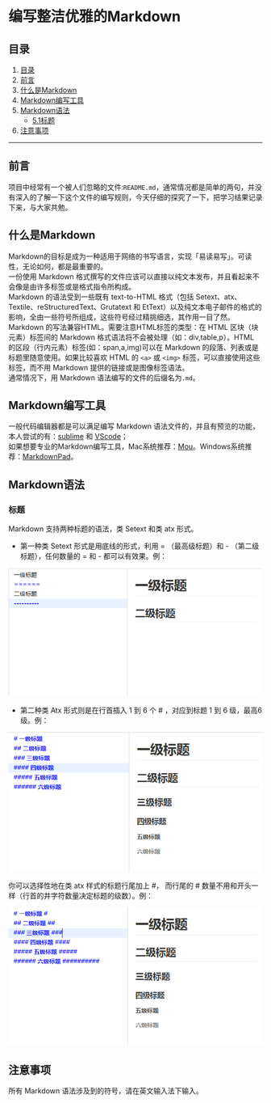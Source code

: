 # 编写整洁优雅的Markdown

## <span id="page-tree">目录</span>

1. [目录](#page-tree)
2. [前言](#preface)
3. [什么是Markdown](#introduce)
4. [Markdown编写工具](#tool)
5. [Markdown语法](#syntax)
    * [5.1标题](#title)
6. [注意事项](#notice)

----

## <span id="preface">前言</span>

项目中经常有一个被人们忽略的文件:`README.md`，通常情况都是简单的两句，并没有深入的了解一下这个文件的编写规则，今天仔细的探究了一下，把学习结果记录下来，与大家共勉。

## <span id="introduce">什么是Markdown</span>

Markdown的目标是成为一种适用于网络的书写语言，实现「易读易写」。可读性，无论如何，都是最重要的。   
一份使用 Markdown 格式撰写的文件应该可以直接以纯文本发布，并且看起来不会像是由许多标签或是格式指令所构成。    
Markdown 的语法受到一些既有 text-to-HTML 格式（包括 Setext、atx、Textile、reStructuredText、Grutatext 和 EtText）以及纯文本电子邮件的格式的影响，全由一些符号所组成，这些符号经过精挑细选，其作用一目了然。   
Markdown 的写法兼容HTML。需要注意HTML标签的类型：在 HTML 区块（块元素）标签间的 Markdown 格式语法将不会被处理（如：div,table,p）。HTML 的区段（行内元素）标签(如：span,a,img)可以在 Markdown 的段落、列表或是标题里随意使用。如果比较喜欢 HTML 的 `<a>` 或 `<img>` 标签，可以直接使用这些标签，而不用 Markdown 提供的链接或是图像标签语法。  
通常情况下，用 Markdown 语法编写的文件的后缀名为`.md`。

## <span id="tool">Markdown编写工具</span>

一般代码编辑器都是可以满足编写 Markdown 语法文件的，并且有预览的功能，
本人尝试的有：[sublime](https://www.sublimetext.com) 和 [VScode](https://code.visualstudio.com/)；   
如果想要专业的Markdown编写工具，Mac系统推荐：[Mou](http://25.io/mou/)。Windows系统推荐：[MarkdownPad](http://www.markdownpad.com/)。

## <span id="syntax">Markdown语法</span>

### <span id="title">标题</span>
  Markdown 支持两种标题的语法，类 Setext 和类 atx 形式。

* 第一种类 Setext 形式是用底线的形式，利用 = （最高级标题）和 - （第二级标题），任何数量的 = 和 - 都可以有效果。例：

![标题图1](./images/title-1.png)

* 第二种类 Atx 形式则是在行首插入 1 到 6 个 # ，对应到标题 1 到 6 级，最高6级。例：

![标题图2](./images/title-2.png)

你可以选择性地在类 atx 样式的标题行尾加上 #，
而行尾的 # 数量不用和开头一样（行首的井字符数量决定标题的级数）。例：

![标题图3](./images/title-3.png)


## <span id="notice">注意事项</span>

所有 Markdown 语法涉及到的符号，请在英文输入法下输入。
